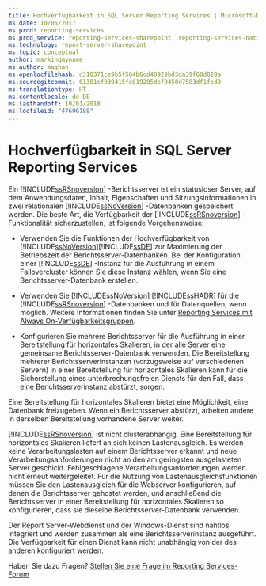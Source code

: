 ```yaml
---
title: Hochverfügbarkeit in SQL Server Reporting Services | Microsoft-Dokumentation
ms.date: 10/05/2017
ms.prod: reporting-services
ms.prod_service: reporting-services-sharepoint, reporting-services-native
ms.technology: report-server-sharepoint
ms.topic: conceptual
author: markingmyname
ms.author: maghan
ms.openlocfilehash: d310371ce9b5f564b6cd48929bd3da39f68d828a
ms.sourcegitcommit: 61381ef939415fe019285def9450d7583df1fed0
ms.translationtype: HT
ms.contentlocale: de-DE
ms.lasthandoff: 10/01/2018
ms.locfileid: "47696188"
---
```

# <a name="high-availability-in-sql-server-reporting-services"></a>Hochverfügbarkeit in SQL Server Reporting Services

Ein [!INCLUDE[ssRSnoversion](../../includes/ssrsnoversion-md.md)] -Berichtsserver ist ein statusloser Server, auf dem Anwendungsdaten, Inhalt, Eigenschaften und Sitzungsinformationen in zwei relationalen [!INCLUDE[ssNoVersion](../../includes/ssnoversion-md.md)] -Datenbanken gespeichert werden. Die beste Art, die Verfügbarkeit der [!INCLUDE[ssRSnoversion](../../includes/ssrsnoversion-md.md)] -Funktionalität sicherzustellen, ist folgende Vorgehensweise:  
  
-   Verwenden Sie die Funktionen der Hochverfügbarkeit von [!INCLUDE[ssNoVersion](../../includes/ssnoversion-md.md)][!INCLUDE[ssDE](../../includes/ssde-md.md)] zur Maximierung der Betriebszeit der Berichtsserver-Datenbanken. Bei der Konfiguration einer [!INCLUDE[ssDE](../../includes/ssde-md.md)] -Instanz für die Ausführung in einem Failovercluster können Sie diese Instanz wählen, wenn Sie eine Berichtsserver-Datenbank erstellen.  
  
-   Verwenden Sie [!INCLUDE[ssNoVersion](../../includes/ssnoversion-md.md)] [!INCLUDE[ssHADR](../../includes/sshadr-md.md)] für die [!INCLUDE[ssRSnoversion](../../includes/ssrsnoversion-md.md)] -Datenbanken und für Datenquellen, wenn möglich. Weitere Informationen finden Sie unter [Reporting Services mit Always On-Verfügbarkeitsgruppen](../../database-engine/availability-groups/windows/reporting-services-with-always-on-availability-groups-sql-server.md).  
  
-   Konfigurieren Sie mehrere Berichtsserver für die Ausführung in einer Bereitstellung für horizontales Skalieren, in der alle Server eine gemeinsame Berichtsserver-Datenbank verwenden. Die Bereitstellung mehrerer Berichtsserverinstanzen (vorzugsweise auf verschiedenen Servern) in einer Bereitstellung für horizontales Skalieren kann für die Sicherstellung eines unterbrechungsfreien Diensts für den Fall, dass eine Berichtsserverinstanz abstürzt, sorgen.  
  
 Eine Bereitstellung für horizontales Skalieren bietet eine Möglichkeit, eine Datenbank freizugeben. Wenn ein Berichtsserver abstürzt, arbeiten andere in derselben Bereitstellung vorhandene Server weiter.  
  
 [!INCLUDE[ssRSnoversion](../../includes/ssrsnoversion-md.md)] ist nicht clusterabhängig. Eine Bereitstellung für horizontales Skalieren liefert an sich keinen Lastenausgleich. Es werden keine Verarbeitungslasten auf einem Berichtsserver erkannt und neue Verarbeitungsanforderungen nicht an den am geringsten ausgelasteten Server geschickt. Fehlgeschlagene Verarbeitungsanforderungen werden nicht erneut weitergeleitet. Für die Nutzung von Lastenausgleichsfunktionen müssen Sie den Lastenausgleich für die Webserver konfigurieren, auf denen die Berichtsserver gehostet werden, und anschließend die Berichtsserver in einer Bereitstellung für horizontales Skalieren so konfigurieren, dass sie dieselbe Berichtsserver-Datenbank verwenden.  
  
 Der Report Server-Webdienst und der Windows-Dienst sind nahtlos integriert und werden zusammen als eine Berichtsserverinstanz ausgeführt. Die Verfügbarkeit für einen Dienst kann nicht unabhängig von der des anderen konfiguriert werden.  

Haben Sie dazu Fragen? [Stellen Sie eine Frage im Reporting Services-Forum](http://go.microsoft.com/fwlink/?LinkId=620231)
